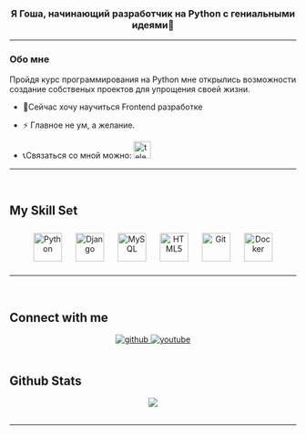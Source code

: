 ### <div align="center">Я Гоша, начинающий разработчик на Python с гениальными идеями💎</div>  
----
### Обо мне   
Пройдя курс программирования на Python мне открылись возможности создание собственых проектов для упрощения своей жизни.    
  

- 🌱Сейчас хочу научиться Frontend разработке   
  

- ⚡ Главное не ум, а желание.  
  

- 📞Связаться со мной можно: [<img src='https://cdn.jsdelivr.net/npm/simple-icons@3.0.1/icons/telegram.svg' alt='telegram' height='30'>](https://t.me/Pallerm01)  
  
----
<br/>  


## My Skill Set  
<div align="center">  
<a href="https://www.python.org/" target="_blank"><img style="margin: 10px" src="https://profilinator.rishav.dev/skills-assets/python-original.svg" alt="Python" height="50" /></a>  
<a href="https://www.djangoproject.com/" target="_blank"><img style="margin: 10px" src="https://profilinator.rishav.dev/skills-assets/django-original.svg" alt="Django" height="50" /></a>  
<a href="https://www.mysql.com/" target="_blank"><img style="margin: 10px" src="https://profilinator.rishav.dev/skills-assets/mysql-original-wordmark.svg" alt="MySQL" height="50" /></a>  
<a href="https://en.wikipedia.org/wiki/HTML5" target="_blank"><img style="margin: 10px" src="https://profilinator.rishav.dev/skills-assets/html5-original-wordmark.svg" alt="HTML5" height="50" /></a>  
<a href="https://github.com/" target="_blank"><img style="margin: 10px" src="https://profilinator.rishav.dev/skills-assets/git-scm-icon.svg" alt="Git" height="50" /></a>  
<a href="https://www.docker.com/" target="_blank"><img style="margin: 10px" src="https://profilinator.rishav.dev/skills-assets/docker-original-wordmark.svg" alt="Docker" height="50" /></a>  
</div>


----
<br/>  

## Connect with me  
<div align="center">
<a href="https://github.com/GogaFoga01 " target="_blank">
<img src=https://img.shields.io/badge/github-%2324292e.svg?&style=for-the-badge&logo=github&logoColor=white alt=github style="margin-bottom: 5px;" />
</a>
<a href="https://www.youtube.com/user/https://www.youtube.com/channel/UCCCp30yQYMtHKm7mMndK2Kw" target="_blank">
<img src=https://img.shields.io/badge/youtube-%23EE4831.svg?&style=for-the-badge&logo=youtube&logoColor=white alt=youtube style="margin-bottom: 5px;" />
</a>  
</div>  
  

<br/>


## Github Stats  
<div align="center"><img src="https://github-readme-stats.vercel.app/api?username=GogaFoga01&show_icons=true&count_private=true&hide_border=true" align="center" /></div>  


<br />

----

